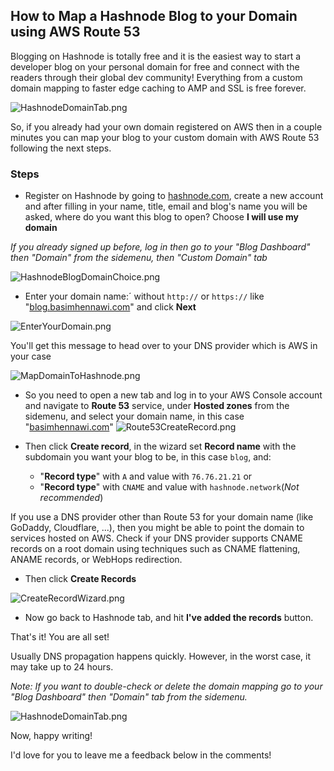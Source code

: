 ## How to Map a Hashnode Blog to your Domain using AWS Route 53

Blogging on Hashnode is totally free and it is the easiest way to start a developer blog on your personal domain for free and connect with the readers through their global dev community! Everything from a custom domain mapping to faster edge caching to AMP and SSL is free forever.


![HashnodeDomainTab.png](https://cdn.hashnode.com/res/hashnode/image/upload/v1631879050800/oJr9bpwUp.png)

So, if you already had your own domain registered on AWS then in a couple minutes you can map your blog to your custom domain with AWS Route 53 following the next steps.

### Steps

- Register on Hashnode by going to [hashnode.com](https://hashnode.com), create a new account and after filling in your name, title, email and blog's name you will be asked, where do you want this blog to open? Choose **I will use my domain**

*If you already signed up before, log in then go to your "Blog Dashboard" then "Domain" from the sidemenu, then "Custom Domain" tab*

![HashnodeBlogDomainChoice.png](https://cdn.hashnode.com/res/hashnode/image/upload/v1631874413057/-BIKwQlg2.png)

- Enter your domain name:´ without `http://` or `https://` like "[blog.basimhennawi.com](https://blog.basimhennawi.com)" and click **Next**

![EnterYourDomain.png](https://cdn.hashnode.com/res/hashnode/image/upload/v1631878104465/cCmeZTH-SS.png)

You'll get this message to head over to your DNS provider which is AWS in your case

![MapDomainToHashnode.png](https://cdn.hashnode.com/res/hashnode/image/upload/v1631876608704/Dpj3RGKby.png)

- So you need to open a new tab and log in to your AWS Console account and navigate to **Route 53** service, under **Hosted zones** from the sidemenu, and select your domain name, in this case "[basimhennawi.com](https://basimhennawi.com)" 
![Route53CreateRecord.png](https://cdn.hashnode.com/res/hashnode/image/upload/v1631875560965/4tNWuTfvv.png)

- Then click **Create record**, in the wizard set **Record name** with the subdomain you want your blog to be, in this case `blog`, and:
   - "**Record type**" with `A` and value with `76.76.21.21` or
   - "**Record type**" with `CNAME` and value with `hashnode.network`(*Not recommended*)

> 
If you use a DNS provider other than Route 53 for your domain name (like GoDaddy, Cloudflare, ...), then you might be able to point the domain to services hosted on AWS. Check if your DNS provider supports CNAME records on a root domain using techniques such as CNAME flattening, ANAME records, or WebHops redirection.

- Then click **Create Records**

![CreateRecordWizard.png](https://cdn.hashnode.com/res/hashnode/image/upload/v1631876742476/l4hoUPm2Rn.png)

- Now go back to Hashnode tab, and hit **I've added the records** button.

That's it! You are all set!

Usually DNS propagation happens quickly. However, in the worst case, it may take up to 24 hours.

*Note: If you want to double-check or delete the domain mapping go to your "Blog Dashboard" then "Domain" tab from the sidemenu.*

![HashnodeDomainTab.png](https://cdn.hashnode.com/res/hashnode/image/upload/v1631878933014/TXAET5cSs.png)

Now, happy writing!

I'd love for you to leave me a feedback below in the comments!



